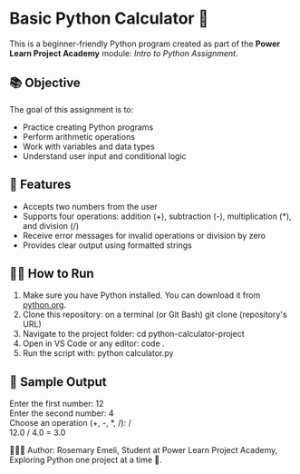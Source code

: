 
# Basic Python Calculator 🧮

This is a beginner-friendly Python program created as part of the **Power Learn Project Academy** module: *Intro to Python Assignment*.

## 📚 Objective

The goal of this assignment is to:
- Practice creating Python programs
- Perform arithmetic operations
- Work with variables and data types
- Understand user input and conditional logic

## 🚀 Features

- Accepts two numbers from the user
- Supports four operations: addition (+), subtraction (-), multiplication (*), and division (/)
- Receive error messages for invalid operations or division by zero
- Provides clear output using formatted strings

## 🧑‍💻 How to Run

1. Make sure you have Python installed. You can download it from [python.org](https://www.python.org/downloads/).
2. Clone this repository: on a terminal (or Git Bash)
    git clone (repository's URL)
3. Navigate to the project folder:
    cd python-calculator-project 
4. Open in VS Code or any editor:
    code .
5. Run the script with:
    python calculator.py

## 🧪 Sample Output
Enter the first number: 12  
Enter the second number: 4  
Choose an operation (+, -, *, /): /  
12.0 / 4.0 = 3.0

👩🏽‍💻 Author: 
Rosemary Emeli, 
Student at Power Learn Project Academy,
Exploring Python one project at a time 🌱.

   



   
